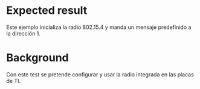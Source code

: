 Expected result
===============
Este ejemplo inicializa la radio 802.15.4 y manda un mensaje predefinido a la dirección 1.

Background
==========
Con este test se pretende configurar y usar la radio integrada en las placas de TI.

